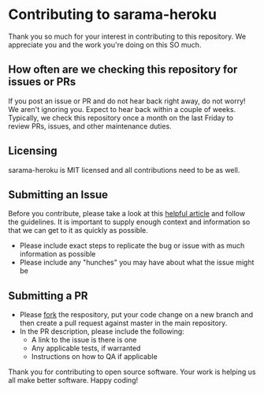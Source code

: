 # Contributing to sarama-heroku

Thank you so much for your interest in contributing to this repository. We appreciate you and the work you're doing on this SO much.

## How often are we checking this repository for issues or PRs

If you post an issue or PR and do not hear back right away, do not worry! We aren't ignoring you. Expect to hear back within a couple of weeks. Typically, we check this repository once a month on the last Friday to review PRs, issues, and other maintenance duties.

## Licensing

sarama-heroku is MIT licensed and all contributions need to be as well.

## Submitting an Issue

Before you contribute, please take a look at this [helpful article](https://opensource.guide/how-to-contribute/#how-to-submit-a-contribution) and follow the guidelines. It is important to supply enough context and information so that we can get to it as quickly as possible.

* Please include exact steps to replicate the bug or issue with as much information as possible
* Please include any "hunches" you may have about what the issue might be

## Submitting a PR

* Please [fork](https://help.github.com/articles/creating-a-pull-request-from-a-fork/) the respository, put your code change on a new branch and then create a pull request against master in the main repository.
* In the PR description, please include the following:
	- A link to the issue is there is one
	- Any applicable tests, if warranted
	- Instructions on how to QA if applicable

Thank you for contributing to open source software. Your work is helping us all make better software. Happy coding!
